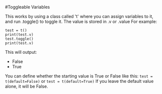 #Toggleable Variables

This works by using a class called 't' where you can assign variables to it,
and run .toggle() to toggle it. The value is stored in .v or .value
For example:

```
test = t()
print(test.v)
test.toggle()
print(test.v)
```
This will output:
- False
- True


You can define whether the starting value is True or False like this:
`test = t(default=False)`
or
`test = t(default=True)`
If you leave the default value alone, it will be False.
